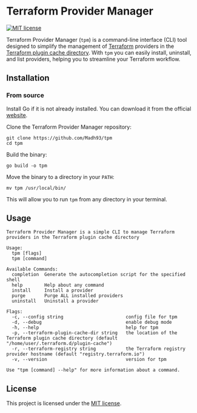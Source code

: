 # Terraform Provider Manager

[![MIT license](https://img.shields.io/badge/License-MIT-blue.svg)](https://lbesson.mit-license.org/)

Terraform Provider Manager (`tpm`) is a command-line interface (CLI) tool designed to simplify the management of [Terraform](https://www.terraform.io/) providers in the [Terraform plugin cache directory](https://developer.hashicorp.com/terraform/cli/config/config-file#provider-plugin-cache). With `tpm` you can easily install, uninstall, and list providers, helping you to streamline your Terraform workflow.

## Installation

### From source

Install Go if it is not already installed. You can download it from the official [website](https://golang.org/dl).

Clone the Terraform Provider Manager repository:

```shell
git clone https://github.com/Madh93/tpm
cd tpm
```

Build the binary:

```shell
go build -o tpm
```

Move the binary to a directory in your `PATH`:

```shell
mv tpm /usr/local/bin/
```

This will allow you to run `tpm` from any directory in your terminal.

## Usage

```shell
Terraform Provider Manager is a simple CLI to manage Terraform providers in the Terraform plugin cache directory

Usage:
  tpm [flags]
  tpm [command]

Available Commands:
  completion  Generate the autocompletion script for the specified shell
  help        Help about any command
  install     Install a provider
  purge       Purge ALL installed providers
  uninstall   Uninstall a provider

Flags:
  -c, --config string                       config file for tpm
  -d, --debug                               enable debug mode
  -h, --help                                help for tpm
  -p, --terraform-plugin-cache-dir string   the location of the Terraform plugin cache directory (default "/home/user/.terraform.d/plugin-cache")
  -r, --terraform-registry string           the Terraform registry provider hostname (default "registry.terraform.io")
  -v, --version                             version for tpm

Use "tpm [command] --help" for more information about a command.
```

## License

This project is licensed under the [MIT license](LICENSE).
